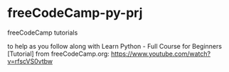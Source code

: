 # freeCodeCamp-py-prj
freeCodeCamp tutorials

to help as you follow along with Learn Python - Full Course for Beginners [Tutorial]
from freeCodeCamp.org: https://www.youtube.com/watch?v=rfscVS0vtbw
